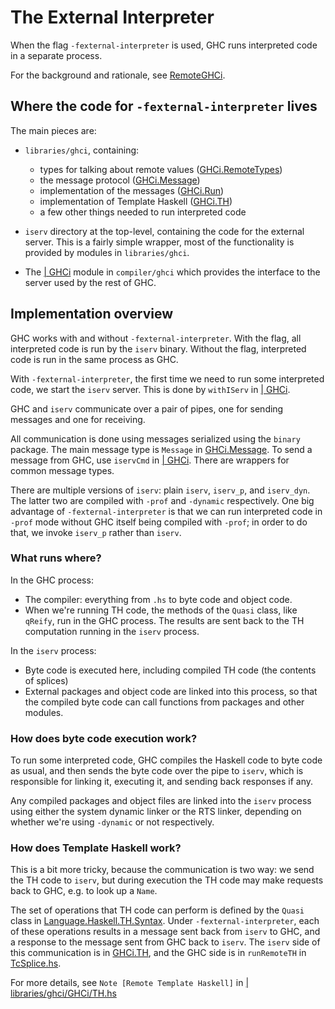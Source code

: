 # The External Interpreter


When the flag `-fexternal-interpreter` is used, GHC runs interpreted code in a separate process.  


For the background and rationale, see [RemoteGHCi](remote-gh-ci).

## Where the code for `-fexternal-interpreter` lives


The main pieces are:

- `libraries/ghci`, containing:

  - types for talking about remote values ([GHCi.RemoteTypes](https://phabricator.haskell.org/diffusion/GHC/browse/master/libraries/ghci/GHCi/RemoteTypes.hs))
  - the message protocol ([GHCi.Message](https://phabricator.haskell.org/diffusion/GHC/browse/master/libraries/ghci/GHCi/Message.hs))
  - implementation of the messages ([GHCi.Run](https://phabricator.haskell.org/diffusion/GHC/browse/master/libraries/ghci/GHCi/Run.hs))
  - implementation of Template Haskell ([GHCi.TH](https://phabricator.haskell.org/diffusion/GHC/browse/master/libraries/ghci/GHCi/TH.hs))
  - a few other things needed to run interpreted code

- `iserv` directory at the top-level, containing the code for the external
  server.  This is a fairly simple wrapper, most of the functionality
  is provided by modules in `libraries/ghci`.

- The [\| GHCi](https://phabricator.haskell.org/diffusion/GHC/browse/master/compiler%2Fghci%2FGHCi.hs) module in `compiler/ghci` which provides the interface to the server used
  by the rest of GHC.

## Implementation overview


GHC works with and without `-fexternal-interpreter`.  With the flag, all
interpreted code is run by the `iserv` binary.  Without the flag,
interpreted code is run in the same process as GHC.


With `-fexternal-interpreter`, the first time we need to run some interpreted code, we start the `iserv` server. This is done by `withIServ` in [\| GHCi](https://phabricator.haskell.org/diffusion/GHC/browse/master/compiler%2Fghci%2FGHCi.hs).


GHC and `iserv` communicate over a pair of pipes, one for sending messages and one for receiving.


All communication is done using messages serialized using the `binary` package.  The main message type is `Message` in [GHCi.Message](https://phabricator.haskell.org/diffusion/GHC/browse/master/libraries/ghci/GHCi/Message.hs).  To send a message from GHC, use `iservCmd` in [ \| GHCi](https://phabricator.haskell.org/diffusion/GHC/browse/master/compiler%2Fghci%2FGHCi.hs).  There are wrappers for common message types.


There are multiple versions of `iserv`: plain `iserv`, `iserv_p`, and `iserv_dyn`.  The latter two are compiled with `-prof` and `-dynamic` respectively.  One big advantage of `-fexternal-interpreter` is that we can run interpreted code in `-prof` mode without GHC itself being compiled with `-prof`; in order to do that, we invoke `iserv_p` rather than `iserv`.

### What runs where?


In the GHC process:

- The compiler: everything from `.hs` to byte code and object code.
- When we're running TH code, the methods of the `Quasi` class, like `qReify`, run in the GHC process.  The results are sent back to the TH computation running in the `iserv` process.


In the `iserv` process:

- Byte code is executed here, including compiled TH code (the contents of splices)
- External packages and object code are linked into this process, so that the compiled byte code can call functions from packages and other modules.

### How does byte code execution work?


To run some interpreted code, GHC compiles the Haskell code to byte code as usual, and then sends the byte code over the pipe to `iserv`, which is responsible for linking it, executing it, and sending back responses if any.


Any compiled packages and object files are linked into the `iserv` process using either the system dynamic linker or the RTS linker, depending on whether we're using `-dynamic` or not respectively.

### How does Template Haskell work?


This is a bit more tricky, because the communication is two way: we send the TH code to `iserv`, but during execution the TH code may make requests back to GHC, e.g. to look up a `Name`.  


The set of operations that TH code can perform is defined by the `Quasi` class in [Language.Haskell.TH.Syntax](https://phabricator.haskell.org/diffusion/GHC/browse/master/libraries/template-haskell/Language/Haskell/TH/Syntax.hs).  Under `-fexternal-interpreter`, each of these operations results in a message sent back from `iserv` to GHC, and a response to the message sent from GHC back to `iserv`.  The `iserv` side of this communication is in [ GHCi.TH](https://phabricator.haskell.org/diffusion/GHC/browse/master/libraries/ghci/GHCi/TH.hs), and the GHC side is in `runRemoteTH` in [ TcSplice.hs](https://phabricator.haskell.org/diffusion/GHC/browse/master/compiler%2Ftypecheck%2FTcSplice.hs).



For more details, see `Note [Remote Template Haskell]` in [\| libraries/ghci/GHCi/TH.hs](https://phabricator.haskell.org/diffusion/GHC/browse/master/libraries%2Fghci%2FGHCi%2FTH.hs)


